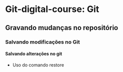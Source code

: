 # Git-digital-course: Git

## Gravando mudanças no repositório

### Salvando modificações no Git


#### Salvando alterações no git
* Uso do comando restore